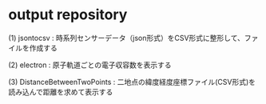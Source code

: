 # output repository

(1) jsontocsv : 時系列センサーデータ（json形式）をCSV形式に整形して、ファイルを作成する

(2) electron  : 原子軌道ごとの電子収容数を表示する

(3) DistanceBetweenTwoPoints : 二地点の緯度経度座標ファイル(CSV形式)を読み込んで距離を求めて表示する

